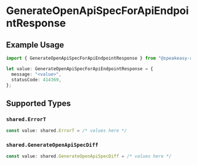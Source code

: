 # GenerateOpenApiSpecForApiEndpointResponse

## Example Usage

```typescript
import { GenerateOpenApiSpecForApiEndpointResponse } from "@speakeasy-api/speakeasy-client-sdk-typescript/sdk/models/operations";

let value: GenerateOpenApiSpecForApiEndpointResponse = {
  message: "<value>",
  statusCode: 414369,
};
```

## Supported Types

### `shared.ErrorT`

```typescript
const value: shared.ErrorT = /* values here */
```

### `shared.GenerateOpenApiSpecDiff`

```typescript
const value: shared.GenerateOpenApiSpecDiff = /* values here */
```

